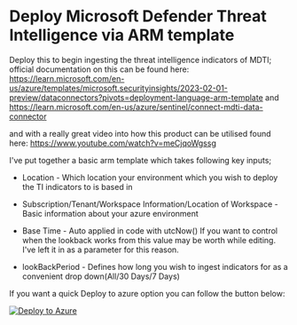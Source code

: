 # Deploy Microsoft Defender Threat Intelligence via ARM template

Deploy this to begin ingesting the threat intelligence indicators of MDTI; official documentation on this can be found here: https://learn.microsoft.com/en-us/azure/templates/microsoft.securityinsights/2023-02-01-preview/dataconnectors?pivots=deployment-language-arm-template
and 
https://learn.microsoft.com/en-us/azure/sentinel/connect-mdti-data-connector

and with a really great video into how this product can be utilised found here: https://www.youtube.com/watch?v=meCjqoWgssg

I've put together a basic arm template which takes following key inputs;

- Location - Which location your environment which you wish to deploy the TI indicators to is based in

- Subscription/Tenant/Workspace Information/Location of Workspace - Basic information about your azure environment

- Base Time - Auto applied in code with utcNow()
If you want to control when the lookback works from this value may be worth while editing. I've left it in as a parameter for this reason.

- lookBackPeriod - Defines how long you wish to ingest indicators for as a convenient drop down(All/30 Days/7 Days)

If you want a quick Deploy to azure option you can follow the button below:

[![Deploy to Azure](https://aka.ms/deploytoazurebutton)](https://portal.azure.com/#create/Microsoft.Template/uri/https%3A%2F%2Fraw.githubusercontent.com%2FCloudGuardianMike%2FMDTIARMDeploy%2Fmain%2FenableMDTI.json)
